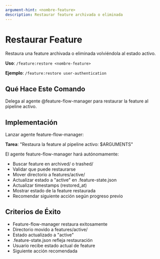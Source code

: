 ```yaml
---
argument-hint: <nombre-feature>
description: Restaurar feature archivada o eliminada
---
```


# Restaurar Feature

Restaura una feature archivada o eliminada volviéndola al estado activo.

**Uso**: `/feature:restore <nombre-feature>`

**Ejemplo**: `/feature:restore user-authentication`

## Qué Hace Este Comando

Delega al agente @feature-flow-manager para restaurar la feature al pipeline activo.

## Implementación

Lanzar agente feature-flow-manager:

**Tarea**: "Restaura la feature al pipeline activo: $ARGUMENTS"

El agente feature-flow-manager hará autónomamente:
- Buscar feature en archived/ o trashed/
- Validar que puede restaurarse
- Mover directorio a features/active/
- Actualizar estado a "active" en .feature-state.json
- Actualizar timestamps (restored_at)
- Mostrar estado de la feature restaurada
- Recomendar siguiente acción según progreso previo

## Criterios de Éxito

- Feature-flow-manager restaura exitosamente
- Directorio movido a features/active/
- Estado actualizado a "active"
- .feature-state.json refleja restauración
- Usuario recibe estado actual de feature
- Siguiente acción recomendada

